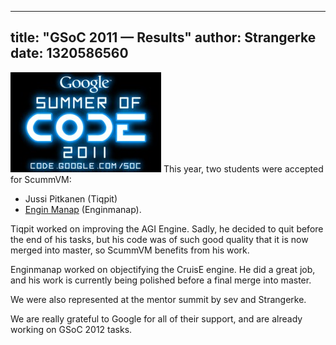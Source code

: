 
---
title: "GSoC 2011 — Results"
author: Strangerke
date: 1320586560
---

![GSoC 2011 Logo](/data/news/20110318.jpg) This year, two students were accepted for ScummVM:

*   Jussi Pitkanen (Tiqpit)
*   [Engin Manap](http://enginmanap.blogspot.com/) (Enginmanap).

Tiqpit worked on improving the AGI Engine. Sadly, he decided to quit before the end of his tasks, but his code was of such good quality that it is now merged into master, so ScummVM benefits from his work.

Enginmanap worked on objectifying the CruisE engine. He did a great job, and his work is currently being polished before a final merge into master.

We were also represented at the mentor summit by sev and Strangerke.

We are really grateful to Google for all of their support, and are already working on GSoC 2012 tasks.
